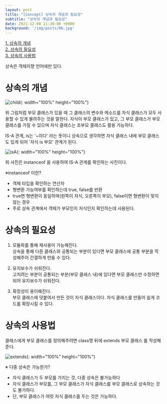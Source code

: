 ```yaml
---
layout: post
title: "[Concept] 상속의 개념과 필요성"
subtitle: "상속의 개념과 필요성"
date: 2021-12-08 11:30:00 +0900
background: '/img/posts/06.jpg'
---
```


[1. 상속의 개념](#상속의-개념)  
[2. 상속의 필요성](#상속의-필요성)  
[3. 상속의 사용법](#상속의-사용법)

상속은 객체지향 언어에만 있다.

# 상속의 개념
![child]({{site.baseurl}}/img/post_twelve/child.png){: width="100%" height="100%"}

위 그림처럼 부모 클래스가 있을 때 그 클래스의 변수와 메소드를 자식 클래스가 모두 사용할 수 있게 물려주는 것을 말한다. 자식이 부모 클래스가 있고, 그 부모 클래스가 부모 클래스를 가질 수 있으며 자식 클래스는 조부모 클래스도 활용 가능하다.

IS-A 관계, is는 '~이다' 라는 뜻이니 상속으로 생각하면 자식 클래스 내에 부모 클래스도 있게 되어 '자식 is 부모' 관계가 된다.

![isA]({{site.baseurl}}/img/post_twelve/isA.png){: width="100%" height="100%"}

위 사진은 instanceof 을 사용하여 IS-A 관계를 확인하는 사진이다. 

※instanceof 이란?
- 객체 타입을 확인하는 연산자
- 형변환 가능여부를 확인하는데 true, false를 반환
-  true면 형변환이 동일하며(왼쪽이 자식, 오른쪽이 부모), false이면 형변환이 맞지 않는 경우
- 주로 상속 관계에서 객체가 부모인지 자식인지 확인하는데 사용된다.

# 상속의 필요성
1. 모듈화를 통해 재사용이 가능해진다.  
상속을 통해 다른 클래스와 공통되는 부분이 있다면 부모 클래스에 공통 부분을 작성해주어 간결하게 만들 수 있다.

2. 유지보수가 쉬워진다.  
고치려는 부분이 공통되는 부분(부모 클래스 내)에 있다면 부모 클래스만 수정하면 되어 유지보수가 쉬워진다.

3. 확장성이 용이해진다.  
부모 클래스에 덧붙여서 만든 것이 자식 클래스이다. 자식 클래스를 만들어 쉽게 코드를 확장시킬 수 있다.

# 상속의 사용법
클래스에게 부모 클래스를 정의해주려면 class명 뒤에 extends 부모 클래스 를 작성해준다.

![extends]({{site.baseurl}}/img/post_twelve/extends.png){: width="100%" height="100%"}

※ 다중 상속은 가능한가?
- 자식 클래스가 두 부모를 가지는 것, 다중 상속은 불가능하다
- 자식 클래스가 부모를, 그 부모 클래스가 자식 클래스를 부모 클래스로 상속하는 것도 불가하다.
- 단, 부모 클래스가 여럿 자식 클래스를 두는 것은 가능하다.
